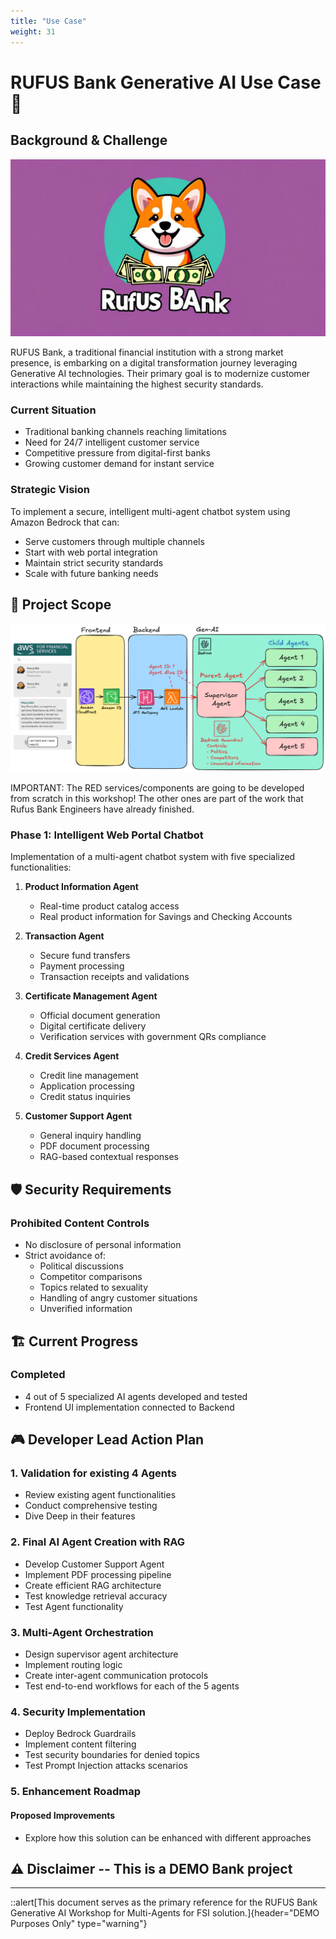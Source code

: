 ```yaml
---
title: "Use Case"
weight: 31
---
```


# RUFUS Bank Generative AI Use Case 🏦

## Background & Challenge

![Rufus Bank Logo](/static/03-images/rufus-bank-logo.png)

RUFUS Bank, a traditional financial institution with a strong market presence, is embarking on a digital transformation journey leveraging Generative AI technologies. Their primary goal is to modernize customer interactions while maintaining the highest security standards.

### Current Situation

- Traditional banking channels reaching limitations
- Need for 24/7 intelligent customer service
- Competitive pressure from digital-first banks
- Growing customer demand for instant service

### Strategic Vision

To implement a secure, intelligent multi-agent chatbot system using Amazon Bedrock that can:

- Serve customers through multiple channels
- Start with web portal integration
- Maintain strict security standards
- Scale with future banking needs

## 🎯 Project Scope

![Rufus Bank Chatbot Proposed Architecture](/static/03-images/original-architecture-pending-items.png)

IMPORTANT: The RED services/components are going to be developed from scratch in this workshop! The other ones are part of the work that Rufus Bank Engineers have already finished.

### Phase 1: Intelligent Web Portal Chatbot

Implementation of a multi-agent chatbot system with five specialized functionalities:

1. **Product Information Agent**

   - Real-time product catalog access
   - Real product information for Savings and Checking Accounts

2. **Transaction Agent**

   - Secure fund transfers
   - Payment processing
   - Transaction receipts and validations

3. **Certificate Management Agent**

   - Official document generation
   - Digital certificate delivery
   - Verification services with government QRs compliance

4. **Credit Services Agent**

   - Credit line management
   - Application processing
   - Credit status inquiries

5. **Customer Support Agent**
   - General inquiry handling
   - PDF document processing
   - RAG-based contextual responses

## 🛡️ Security Requirements

### Prohibited Content Controls

- No disclosure of personal information
- Strict avoidance of:
  - Political discussions
  - Competitor comparisons
  - Topics related to sexuality
  - Handling of angry customer situations
  - Unverified information

## 🏗️ Current Progress

### Completed

- 4 out of 5 specialized AI agents developed and tested
- Frontend UI implementation connected to Backend

## 🎮 Developer Lead Action Plan

### 1. Validation for existing 4 Agents

- Review existing agent functionalities
- Conduct comprehensive testing
- Dive Deep in their features

### 2. Final AI Agent Creation with RAG

- Develop Customer Support Agent
- Implement PDF processing pipeline
- Create efficient RAG architecture
- Test knowledge retrieval accuracy
- Test Agent functionality

### 3. Multi-Agent Orchestration

- Design supervisor agent architecture
- Implement routing logic
- Create inter-agent communication protocols
- Test end-to-end workflows for each of the 5 agents

### 4. Security Implementation

- Deploy Bedrock Guardrails
- Implement content filtering
- Test security boundaries for denied topics
- Test Prompt Injection attacks scenarios

### 5. Enhancement Roadmap

#### Proposed Improvements

- Explore how this solution can be enhanced with different approaches

## ⚠️ Disclaimer -- This is a DEMO Bank project

---

::alert[This document serves as the primary reference for the RUFUS Bank Generative AI Workshop for Multi-Agents for FSI solution.]{header="DEMO Purposes Only" type="warning"}
